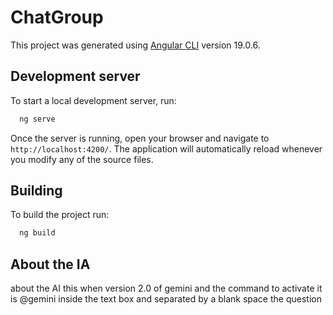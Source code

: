# ChatGroup

This project was generated using [Angular CLI](https://github.com/angular/angular-cli) version 19.0.6.

## Development server

To start a local development server, run:

```bash
  ng serve
```

Once the server is running, open your browser and navigate to `http://localhost:4200/`. The application will automatically reload whenever you modify any of the source files.

## Building

To build the project run:

```bash
  ng build
```

## About the IA

about the AI ​​this when version 2.0 of gemini and the command to activate it is @gemini inside the text box and separated by a blank space the question
